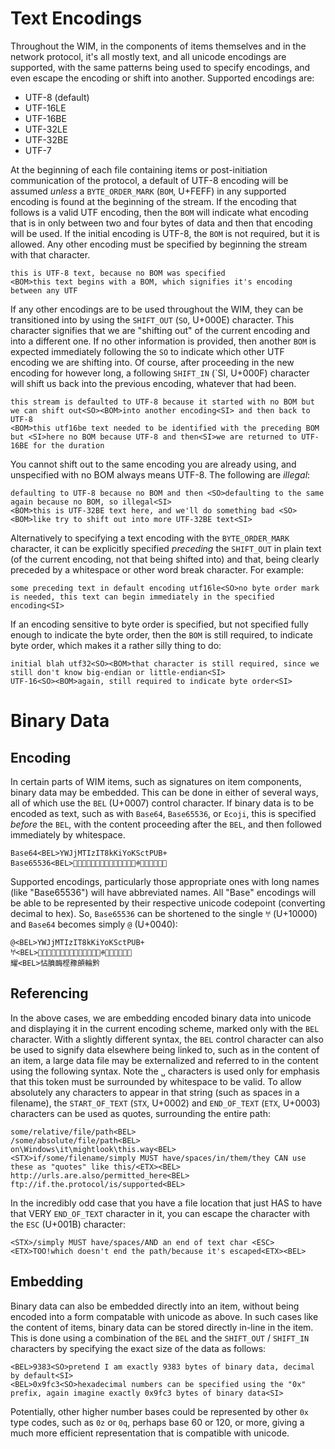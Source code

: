 # Text Encodings

Throughout the WIM, in the components of items themselves and in the network protocol, it's all mostly text, and all unicode encodings are supported, with the same patterns being used to specify encodings, and even escape the encoding or shift into another.  Supported encodings are:

* UTF-8 (default)
* UTF-16LE
* UTF-16BE
* UTF-32LE
* UTF-32BE
* UTF-7

At the beginning of each file containing items or post-initiation communication of the protocol, a default of  UTF-8 encoding will be assumed  *unless* a `BYTE_ORDER_MARK` (`BOM`, U+FEFF) in any supported encoding is found at the beginning of the stream.  If the encoding that follows is a valid UTF encoding, then the `BOM` will indicate what encoding that is in only between two and four bytes of data and then that encoding will be used.  If the initial encoding is UTF-8, the `BOM` is not required, but it is allowed.  Any other encoding must be specified by beginning the stream with that character.

	this is UTF-8 text, because no BOM was specified
	<BOM>this text begins with a BOM, which signifies it's encoding between any UTF
	
If any other encodings are to be used throughout the WIM, they can be transitioned into by using the `SHIFT_OUT` (`SO`, U+000E) character.  This character signifies that we are "shifting out" of the current encoding and into a different one.  If no other information is provided, then another `BOM` is expected immediately following the `SO` to indicate which other UTF encoding we are shifting into.  Of course, after proceeding in the new encoding for however long, a following `SHIFT_IN` (`SI, U+000F) character will shift us back into the previous encoding, whatever that had been.

	this stream is defaulted to UTF-8 because it started with no BOM but we can shift out<SO><BOM>into another encoding<SI> and then back to UTF-8
	<BOM>this utf16be text needed to be identified with the preceding BOM but <SI>here no BOM because UTF-8 and then<SI>we are returned to UTF-16BE for the duration
	
You cannot shift out to the same encoding you are already using, and unspecified with no BOM always means UTF-8.  The following are *illegal*:

	defaulting to UTF-8 because no BOM and then <SO>defaulting to the same again because no BOM, so illegal<SI>
	<BOM>this is UTF-32BE text here, and we'll do something bad <SO><BOM>like try to shift out into more UTF-32BE text<SI>

Alternatively to specifying a text encoding with the `BYTE_ORDER_MARK` character, it can be explicitly specified *preceding* the `SHIFT_OUT` in plain text (of the current encoding, not that being shifted into) and that, being clearly preceded by a whitespace or other word break character.  For example:

	some preceding text in default encoding utf16le<SO>no byte order mark is needed, this text can begin immediately in the specified encoding<SI>
	  
If an encoding sensitive to byte order is specified, but not specified fully enough to indicate the byte order, then the `BOM` is still required, to indicate byte order, which makes it a rather silly thing to do:

	initial blah utf32<SO><BOM>that character is still required, since we still don't know big-endian or little-endian<SI>
	UTF-16<SO><BOM>again, still required to indicate byte order<SI>


# Binary Data

## Encoding

In certain parts of WIM items, such as signatures on item components, binary data may be embedded.  This can be done in either of several ways, all of which use the `BEL` (U+0007) control character.  If binary data is to be encoded as text, such as with `Base64`, `Base65536`, or `Ecoji`, this is specified *before* the `BEL`, with the content proceeding after the `BEL`, and then followed immediately by whitespace.

	Base64<BEL>YWJjMTIzIT8kKiYoKSctPUB+
	Base65536<BEL>𤇃𢊻𤄻嶜𤄋𤇁𡊻𤄛𤆬𠲻𤆻𠆜𢮻𤆻ꊌ𢪻𤆻邌𤆻𤊻𤅋

Supported encodings, particularly those appropriate ones with long names (like "Base65536") will have abbreviated names.  All "Base" encodings will be able to be represented by their respective unicode codepoint (converting decimal to hex).  So, `Base65536` can be shortened to the single `𐀀` (U+10000) and `Base64` becomes simply `@` (U+0040):

	@<BEL>YWJjMTIzIT8kKiYoKSctPUB+
	𐀀<BEL>𤇃𢊻𤄻嶜𤄋𤇁𡊻𤄛𤆬𠲻𤆻𠆜𢮻𤆻ꊌ𢪻𤆻邌𤆻𤊻𤅋
	耀<BEL>怗膹䩈㭴䂊䫁輪黔

## Referencing

In the above cases, we are embedding encoded binary data into unicode and displaying it in the current encoding scheme, marked only with the `BEL` character.  With a slightly different syntax, the `BEL` control character can also be used to signify data elsewhere being linked to, such as in the content of an item, a large data file may be externalized and referred to in the content using the following syntax.  Note the `␣` characters is used only for emphasis that this token must be surrounded by whitespace to be valid.  To allow absolutely any characters to appear in that string (such as spaces in a filename), the `START_OF_TEXT` (`STX`, U+0002) and `END_OF_TEXT` (`ETX`, U+0003) characters can be used as quotes, surrounding the entire path:

	some/relative/file/path<BEL>
	/some/absolute/file/path<BEL>
	on\Windows\it\mightlook\this.way<BEL>
	<STX>if/some/filename/simply MUST have/spaces/in/them/they CAN use these as "quotes" like this/<ETX><BEL>
	http://urls.are.also/permitted_here<BEL>
	ftp://if.the.protocol/is/supported<BEL>
	
In the incredibly odd case that you have a file location that just HAS to have that VERY `END_OF_TEXT` character in it, you can escape the character with the `ESC` (U+001B) character:

	<STX>/simply MUST have/spaces/AND an end of text char <ESC><ETX>TOO!which doesn't end the path/because it's escaped<ETX><BEL>

## Embedding

Binary data can also be embedded directly into an item, without being encoded into a form compatable with unicode as above.  In such cases like the content of items, binary data can be stored directly in-line in the item.  This is done using a combination of the `BEL` and the `SHIFT_OUT` / `SHIFT_IN` characters by specifying the exact size of the data as follows:

	<BEL>9383<SO>pretend I am exactly 9383 bytes of binary data, decimal by default<SI>
	<BEL>0x9fc3<SO>hexadecimal numbers can be specified using the "0x" prefix, again imagine exactly 0x9fc3 bytes of binary data<SI>

Potentially, other higher number bases could be represented by other `0x` type codes, such as `0z` or `0q`, perhaps base 60 or 120, or more, giving a much more efficient representation that is compatible with unicode.